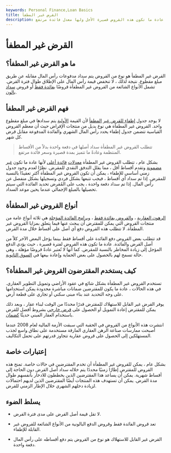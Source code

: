 ```yaml
---
keywords: Personal Finance,Loan Basics
title: القرض غير المطفأ
description: القرض غير القابل للاستهلاك هو نوع بديل من منتجات الإقراض حيث لا يتم سداد مدفوعات رأس المال حتى يتم طلب مبلغ مقطوع. عادة ما تكون هذه القروض قصيرة الأجل ولها معدل فائدة مرتفع.
---
```


# القرض غير المطفأ
## ما هو القرض غير المطفأ؟

القرض غير المطفأ هو نوع من القروض يتم سداد مدفوعات رأس المال مقابله عن طريق مبلغ مقطوع. نتيجة لذلك ، لا تنخفض قيمة رأس المال على الإطلاق طوال فترة القرض. تشمل الأنواع الشائعة من القروض غير المطفأة قروضًا [بفائدة فقط](/interestonlymortgage) أو قروض [سداد بالون](/balloon-payment).

## فهم القرض غير المطفأ

لا يوجد جدول [إطفاء للقرض غير](/amortization) [المطفأ](/principal) لأن القيمة [الأولية](/principal) يتم سدادها في مبلغ مقطوع واحد. القروض غير المطفأة هي نوع بديل من منتجات الإقراض حيث أن معظم القروض القياسية تتضمن جدول إطفاء يحدد رأس المال الشهري والفائدة المدفوعة مقابل قرض كل شهر.

> تتطلب القروض غير المطفأة سداد أصلها في دفعة واحدة بدلاً من الأقساط المنتظمة وعادةً ما تتميز بمدة قصيرة وسعر فائدة مرتفع.

>

بشكل عام ، تتطلب القروض غير المطفأة [معدلات](/interestrate) [فائدة أعلى](/interestrate) لأنها عادة ما تكون [غير مضمونة](/unsecured) وتقدم أقساط أقل ، مما يقلل التدفق النقدي للمقرض. نظرًا لعدم وجود جدول زمني أساسي للإطفاء ، يمكن أن تكون القروض غير المطفأة أكثر تعقيدًا بالنسبة للمقرض. إذا تم سداد أي أقساط ، فيجب تتبعها بشكل فردي وتسجيلها بشكل منفصل عن رأس المال. إذا تم سداد دفعة واحدة ، يجب على المُقرض تحديد الفائدة التي سيتم تحصيلها بالمبلغ الإجمالي عندما يحين موعد السداد.

## أنواع القروض غير المطفأة

[الرهون العقارية](/balloon-mortgage) ، [والقروض بفائدة فقط](/interestonlymortgage) ، [وبرامج الفائدة المؤجلة](/deferredinterest) هي ثلاثة أنواع عامة من منتجات القروض التي يمكن للمقترض أن يبحث عنها فيما يتعلق بمزايا القروض غير المطفأة. لا تتطلب هذه القروض دفع أي أصل على أقساط خلال مدة القرض.

قد تتطلب بعض القروض دفع الفائدة على أقساط فقط بينما يؤجل البعض الآخر كلاً من أصل القرض والفائدة. عادة ما تكون هذه القروض لفترة قصيرة ، حيث يؤدي الدفع المؤجل إلى زيادة المخاطر بالنسبة للمقرض. كما أنها لا تُعتبر عادةً قروضًا مؤهلة ، وهي حالة تسمح لهم بالحصول على بعض الحماية وإعادة بيعها في [السوق الثانوية](/secondarymarket).

## كيف يستخدم المقترضون القروض غير المطفأة؟

تستخدم القروض غير المطفأة بشكل شائع في عقود الأراضي وتمويل التطوير العقاري. في هذه الحالات ، عادة ما يكون للمقترضين ضمانات مباشرة محدودة يمكن استخدامها على وجه التحديد عند بناء مبنى سكني أو تجاري على قطعة أرض.

يوفر القرض غير القابل للاستهلاك للمقترض قدرًا محددًا من الوقت لبناء عقار ، وبعد ذلك يمكن للمقترض إعادة التمويل أو الحصول على [قرض خارجي](/take-out-loan) بشروط أفضل للقرض باستخدام العقار المبني حديثًا [كضمان](/collateral).

انتشرت هذه الأنواع من القروض في الحقبة التي سبقت الأزمة المالية لعام 2008 عندما أصبحت ممارسات صناعة الرهن العقاري المارقة مستخدمة على نطاق واسع لجذب المستهلكين إلى الحصول على قروض عقارية تتجاوز قدرتهم على تحمل التكاليف.

## إعتبارات خاصة

بشكل عام ، يمكن للقروض غير المطفأة أن تخدم المقترضين في حالات خاصة. تمنح هذه القروض للمقترض إطارًا زمنيًا محددًا يتم خلاله سداد أصل القرض دون الحاجة إلى أقساط شهرية. يمكن أن يساعد هذا المقترضين الذين يخططون للادخار بأنفسهم طوال مدة القرض. يمكن أن تستهدف هذه المنتجات أيضًا المقترضين الذين لديهم احتمالات لزيادة دخلهم الشهري خلال الإطار الزمني للقرض.

## يسلط الضوء

- لا تقل قيمة أصل القرض على مدى فترة القرض.

- تعد قروض الفائدة فقط وقروض الدفع البالونية من الأنواع الشائعة للقروض غير القابلة للإطفاء.

- القرض غير القابل للاستهلاك هو نوع من القروض يتم دفع أقساطه على رأس المال دفعة واحدة.

